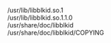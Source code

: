 /usr/lib/libblkid.so.1  
/usr/lib/libblkid.so.1.1.0  
/usr/share/doc/libblkid  
/usr/share/doc/libblkid/COPYING  
